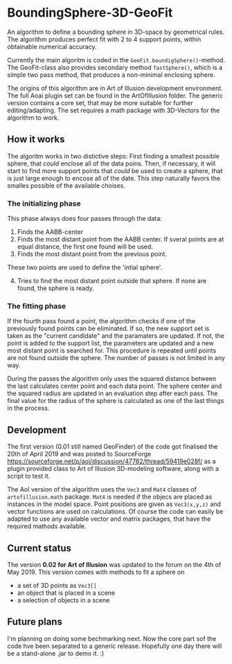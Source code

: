 # BoundingSphere-3D-GeoFit

An algorithm to define a bounding sphere in 3D-space by geometrical rules. The algorithm produces perfect fit with 2 to 4 support points, within obtainable numerical accuracy.

Currently the main algoritm is coded in the `GeoFit.boundigSphere()`-method. The GeoFit-class also provides secondary method `fastSphere()`, which is a simple two pass method, that produces a non-minimal enclosing sphere. 

The origins of this algorithm are in Art of Illusion development environment. The full Aoai plugin set can be found in the ArtOfIllusion folder. The generic version contains a core set, that may be more suitable for further editing/adapting. The set requires a math package with 3D-Vectors for the algorithm to work.

## How it works

The algoritm works in two distictive steps: First finding a smallest possible sphere, that _could_ enclose all of the data poins. Then, if necessary, it will start to find more support points that _could_ be used to create a sphere, that is just large enough to encose all of the date. This step naturally favors the smalles possible of the available choises.

### The initializing phase

This phase always does four passes through the data:
1. Finds the AABB-center
2. Finds the most distant point from the AABB center. If sveral points are at equal distance, the first one found will be used.  
3. Finds the most distant point from the previous point.

These two points are used to define the 'intial sphere'.

4. Tries to find the most distant point outside that sphere. If none are found, the sphere is ready. 

### The fitting phase
If the fourth pass found a point, the algorithm checks if one of the previously found points can be eliminated. If so, the new support set is taken as the "current candidate" and the paramaters are updated. If not, the point is added to the support list, the parameters are updated and a new most distant point is searched for. This procedure is repeated until points are not found outside the sphere. The number of passes is not limited in any way.

During the passes the algorithm only uses the squared distance between the last calculates center point and each data point. The sphere center and the squared radius are updated in an evaluation step after each pass. The final value for the radius of the sphere is calculated as one of the last things in the process.

## Development

The first version (0.01 still named GeoFinder) of the code got finalised the 20th of April 2019 and was posted to SourceForge https://sourceforge.net/p/aoi/discussion/47782/thread/59419e028f/ as a plugin provided class to Art of Illusion 3D-modeling software, along with a script to test it.

The AoI version of the algorithm uses the `Vec3` and `Mat4` classes of `artofillusion.math` package. `Mat4` is needed if the objecs are placed as instances in the model space. Point positions are given as `Vec3(x,y,z)` and vector functions are used on calculations. Of course the code can easily be adapted to use any available vector and matrix packages, that have the required mathods available.

## Current status

The version **0.02 for Art of Illusion** was updated to the forum on the 4th of May 2019. This version comes with methods to fit a sphere on 
- a set of 3D points as `Vec3[]`
- an object that is placed in a scene
- a selection of objects in a scene

## Future plans

I'm planning on doing some bechmarking next. Now the core part sof the code hve been separated to a generic release. Hopefully one day there will be a stand-alone .jar to demo it. :)
